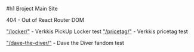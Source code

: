 #h1 Broject Main Site

404 - Out of React Router DOM

["/locker/"](https://gh.broject.cc/locker) - Verkkis PickUp Locker test
["/pricetag/"](https://gh.broject.cc/pricetag) - Verkkis pricetag test

["/dave-the-diver/"](https://gh.broject.cc/dave-the-diver) - Dave the Diver fandom test
